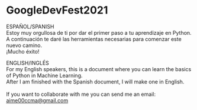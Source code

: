# GoogleDevFest2021
ESPAÑOL/SPANISH <br>
Estoy muy orgullosa de ti por dar el primer paso a tu aprendizaje en Python. <br>
A continuación te daré las herramientas necesarias para comenzar este nuevo camino. <br>
¡Mucho éxito! <br>

ENGLISH/INGLÉS <br>
For my English speakers, this is a document where you can learn the basics of Python in Machine Learning. <br>
After I am finished with the Spanish document, I will make one in English. <br><br>
If you want to collaborate with me you can send me an email: aime00ccma@gmail.com
